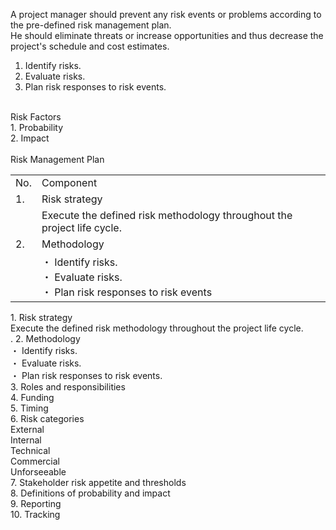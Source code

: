A project manager should prevent any risk events or problems according to the pre-defined risk management plan.<br>
He should eliminate threats or increase opportunities and thus decrease the project's schedule and cost estimates.<br>
1. Identify risks.<br>
2. Evaluate risks.<br>
3. Plan risk responses to risk events.<br>
<br>
Risk Factors<br>
1. Probability<br>
2. Impact<br>
<br>
Risk Management Plan<br>
<table>
  <tr><td>No.</td><td>Component</td></tr>
  <tr><td>1. </td><td>Risk strategy</td></tr>
  <tr><td></td><td>Execute the defined risk methodology throughout the project life cycle.</td></tr>
  <tr><td>2. </td><td>Methodology</td></tr>
  <tr><td></td>
  <td>
・ Identify risks.<br>
・ Evaluate risks.<br>
・ Plan risk responses to risk events
  </td>
  </tr>
</table>
1. Risk strategy<br>
Execute the defined risk methodology throughout the project life cycle.<br>.
2. Methodology<br>
・ Identify risks.<br>
・ Evaluate risks.<br>
・ Plan risk responses to risk events.<br>
3. Roles and responsibilities<br>
4. Funding<br>
5. Timing<br>
6. Risk categories<br>
External<br>
Internal<br>
Technical<br>
Commercial<br>
Unforseeable<br>
7. Stakeholder risk appetite and thresholds<br>
8. Definitions of probability and impact<br>
9. Reporting<br>
10. Tracking<br>

